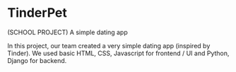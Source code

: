 # TinderPet
 (SCHOOL PROJECT) A simple dating app

 In this project, our team created a very simple dating app (inspired by Tinder). We used basic HTML, CSS, Javascript for frontend / UI and Python, Django for backend.

